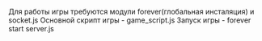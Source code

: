 

Для работы игры требуются модули forever(глобальная инсталяция) и socket.js 
Основной скрипт игры - game_script.js
Запуск игры -  forever start server.js





